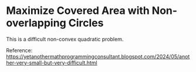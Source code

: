 # Maximize Covered Area with Non-overlapping Circles 

This is a difficult non-convex quadratic problem. 

Reference:
https://yetanothermathprogrammingconsultant.blogspot.com/2024/05/another-very-small-but-very-difficult.html

